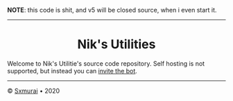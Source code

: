 **NOTE**: this code is shit, and v5 will be closed source, when i even start it.

---

<h1 align="center">Nik's Utilities</h1>

Welcome to Nik's Utilitie's source code repository. Self hosting is not supported, but instead you can [invite the bot](https://discord.com/oauth2/authorize?client_id=702214772749238392&scope=bot&permissions=305196118).

---
©️ [Sxmurai](https://github.com/Sxmurai) • 2020

